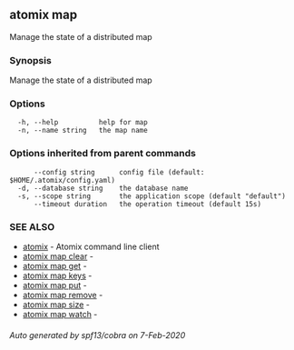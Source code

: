 ## atomix map

Manage the state of a distributed map

### Synopsis

Manage the state of a distributed map

### Options

```
  -h, --help          help for map
  -n, --name string   the map name
```

### Options inherited from parent commands

```
      --config string      config file (default: $HOME/.atomix/config.yaml)
  -d, --database string    the database name
  -s, --scope string       the application scope (default "default")
      --timeout duration   the operation timeout (default 15s)
```

### SEE ALSO

* [atomix](atomix.md)	 - Atomix command line client
* [atomix map clear](atomix_map_clear.md)	 - 
* [atomix map get](atomix_map_get.md)	 - 
* [atomix map keys](atomix_map_keys.md)	 - 
* [atomix map put](atomix_map_put.md)	 - 
* [atomix map remove](atomix_map_remove.md)	 - 
* [atomix map size](atomix_map_size.md)	 - 
* [atomix map watch](atomix_map_watch.md)	 - 

###### Auto generated by spf13/cobra on 7-Feb-2020
